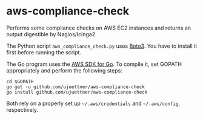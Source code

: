 # aws-compliance-check

Performs some compliance checks on AWS EC2 instances and returns an output digestible by Nagios/Icinga2.

The Python script `aws_compliance_check.py` uses [Boto3](https://github.com/boto/boto3). You have to install it first before running the script.

The Go program uses the [AWS SDK for Go](https://aws.amazon.com/sdk-for-go/). To compile it, set GOPATH appropriately and perform the following steps:

```
cd $GOPATH
go get -u github.com/ujuettner/aws-compliance-check
go install github.com/ujuettner/aws-compliance-check
```

Both rely on a properly set up `~/.aws/credentials` and `~/.aws/config`, respectively.
